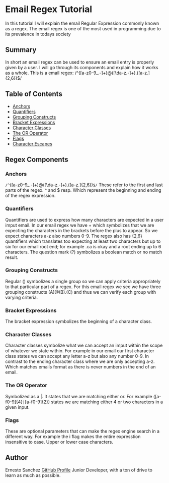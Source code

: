 # Email Regex Tutorial

In this tutorial I will explain the email Regular Expression commonly known as a regex. The email regex is one of the most used in programming due to its prevalence in todays society

## Summary

In short an email regex can be used to ensure an email entry is properly given by a user. I will go through its components and explain how it works as a whole. This is a email regex: /^([a-z0-9_\.-]+)@([\da-z\.-]+)\.([a-z\.]{2,6})$/

## Table of Contents

-   [Anchors](#anchors)
-   [Quantifiers](#quantifiers)
-   [Grouping Constructs](#grouping-constructs)
-   [Bracket Expressions](#bracket-expressions)
-   [Character Classes](#character-classes)
-   [The OR Operator](#the-or-operator)
-   [Flags](#flags)
-   [Character Escapes](#character-escapes)

## Regex Components

### Anchors

`/^`([a-z0-9_\.-]+)@([\da-z\.-]+)\.([a-z\.]{2,6})`$/`
These refer to the first and last parts of the regex. ^ and $ resp. Which represent the beginning and ending of the regex expression.

### Quantifiers

Quantifiers are used to express how many characters are expected in a user imput email. In our email regex we have + which symbolizes that we are expecting the characters in the brackets before the plus to appear. So we expect characters a-z also numbers 0-9. The regex also has {2,6} quantifiers which translates too expecting at least two characters but up to six for our email root end; for example .ca is okay and a root ending up to 6 characters. The question mark (?) symbolizes a boolean match or no match result.

### Grouping Constructs

Regular () symbolizes a single group so we can apply criteria appropriately to that particular part of a regex. For this email regex we see we have three grouping constructs (A)@(B).(C) and thus we can verify each group with varying criteria.

### Bracket Expressions

The bracket expression symbolizes the beginning of a character class.

### Character Classes

Character classes symbolize what we can accept an imput within the scope of whatever we state within. For example in our email our first character class states we can accept any letter a-z but also any number 0-9. In contrast to the ending character class where we are only accepting a-z. Which matches emails format as there is never numbers in the end of an email.

### The OR Operator

Symbolized as a |. It states that we are matching either or. For example ([a-f0-9]{4}`|`[a-f0-9]{2}) states we are matching either 4 or two characters in a given input.

### Flags

These are optional parameters that can make the regex engine search in a different way. For example the i flag makes the entire expresstion insensitive to case. Upper or lower case characters.

## Author

Ernesto Sanchez [GitHub Profile](https://github.com/ernestosanchezCS)
Junior Developer, with a ton of drive to learn as much as possible.
